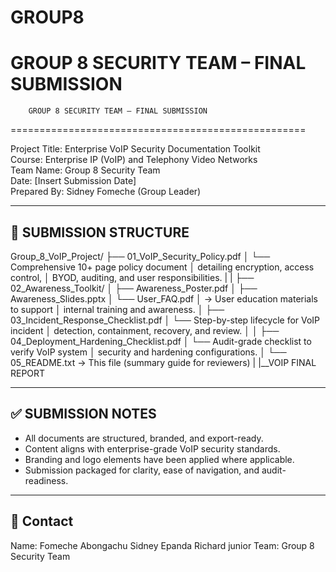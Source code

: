 # GROUP8
GROUP 8 SECURITY TEAM – FINAL SUBMISSION
===================================================
        GROUP 8 SECURITY TEAM – FINAL SUBMISSION
===================================================

Project Title: Enterprise VoIP Security Documentation Toolkit  
Course: Enterprise IP (VoIP) and Telephony Video Networks  
Team Name: Group 8 Security Team  
Date: [Insert Submission Date]  
Prepared By: Sidney Fomeche (Group Leader)  

---------------------------------------------------
📂 SUBMISSION STRUCTURE
---------------------------------------------------

Group_8_VoIP_Project/
├── 01_VoIP_Security_Policy.pdf
│   └── Comprehensive 10+ page policy document
│       detailing encryption, access control,
│       BYOD, auditing, and user responsibilities.
|
|
├── 02_Awareness_Toolkit/
│   ├── Awareness_Poster.pdf
│   ├── Awareness_Slides.pptx
│   └── User_FAQ.pdf
│       → User education materials to support
│         internal training and awareness.
│
├── 03_Incident_Response_Checklist.pdf
│   └── Step-by-step lifecycle for VoIP incident
│       detection, containment, recovery, and review.
│
│
├── 04_Deployment_Hardening_Checklist.pdf
│   └── Audit-grade checklist to verify VoIP system
│       security and hardening configurations.
│
└── 05_README.txt
    → This file (summary guide for reviewers)
|
|__VOIP FINAL REPORT

---------------------------------------------------
✅ SUBMISSION NOTES
---------------------------------------------------
- All documents are structured, branded, and export-ready.
- Content aligns with enterprise-grade VoIP security standards.
- Branding and logo elements have been applied where applicable.
- Submission packaged for clarity, ease of navigation, and audit-readiness.

---------------------------------------------------
📧 Contact
---------------------------------------------------
Name: Fomeche Abongachu Sidney
      Epanda Richard junior
Team: Group 8 Security Team  



